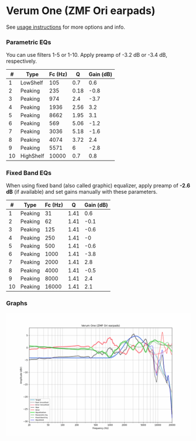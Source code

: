 # Verum One (ZMF Ori earpads)
See [usage instructions](https://github.com/jaakkopasanen/AutoEq#usage) for more options and info.

### Parametric EQs
You can use filters 1-5 or 1-10. Apply preamp of -3.2 dB or -3.4 dB, respectively.

|   # | Type      |   Fc (Hz) |    Q |   Gain (dB) |
|-----|-----------|-----------|------|-------------|
|   1 | LowShelf  |       105 | 0.7  |         0.6 |
|   2 | Peaking   |       235 | 0.18 |        -0.8 |
|   3 | Peaking   |       974 | 2.4  |        -3.7 |
|   4 | Peaking   |      1936 | 2.56 |         3.2 |
|   5 | Peaking   |      8662 | 1.95 |         3.1 |
|   6 | Peaking   |       569 | 5.06 |        -1.2 |
|   7 | Peaking   |      3036 | 5.18 |        -1.6 |
|   8 | Peaking   |      4074 | 3.72 |         2.4 |
|   9 | Peaking   |      5571 | 6    |        -2.8 |
|  10 | HighShelf |     10000 | 0.7  |         0.8 |

### Fixed Band EQs
When using fixed band (also called graphic) equalizer, apply preamp of **-2.6 dB** (if available) and set gains manually with these parameters.

|   # | Type    |   Fc (Hz) |    Q |   Gain (dB) |
|-----|---------|-----------|------|-------------|
|   1 | Peaking |        31 | 1.41 |         0.6 |
|   2 | Peaking |        62 | 1.41 |        -0.1 |
|   3 | Peaking |       125 | 1.41 |        -0.6 |
|   4 | Peaking |       250 | 1.41 |        -0   |
|   5 | Peaking |       500 | 1.41 |        -0.6 |
|   6 | Peaking |      1000 | 1.41 |        -3.8 |
|   7 | Peaking |      2000 | 1.41 |         2.8 |
|   8 | Peaking |      4000 | 1.41 |        -0.5 |
|   9 | Peaking |      8000 | 1.41 |         2.4 |
|  10 | Peaking |     16000 | 1.41 |         2.1 |

### Graphs
![](./Verum%20One%20(ZMF%20Ori%20earpads).png)
